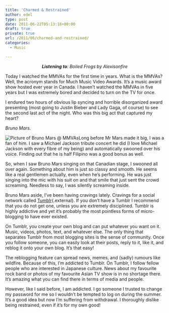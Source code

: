 ```yaml
---
title: 'Charmed & Restrained'
author: edel
type: post
date: 2011-06-22T05:13:18+00:00
draft: true
private: true
url: /2011/06/charmed-and-restrained/
categories:
  - Music

---
```

<div align="center">
  <em><strong>Listening to</strong>: Boiled Frogs by Alexisonfire</em>
</div>

Today I watched the MMVAs for the first time in years. What is the MMVAs? Well, the acronym stands for Much Music Video Awards. It&#8217;s a music award show hosted ever year in Canada. I haven&#8217;t watched the MMVAs in five years but I was extremely bored and decided to turn on the TV for once.

I endured two hours of obvious lip syncing and horrible disorganized award presenting (most going to Justin Bieber and Lady Gaga, of course) to see the second last act of the night. Who was this big act that captured my heart?

_Bruno Mars._

<img src="http://img51.imageshack.us/img51/3391/mmva201111.jpg" alt="Picture of Bruno Mars @ MMVAs" style="float:left;" />

Long before Mr Mars made it big, I was a fan of him. I saw a Michael Jackson tribute concert he did (I love Michael Jackson with every fibre of my being) and automatically swooned over his voice. Finding out that he is half Filipino was a good bonus as well.

So, when I saw Bruno Mars singing on that Canadian stage, I swooned all over again. Something about him is just so classy and smooth. He seems like a real gentlemen actually, even when he&#8217;s performing. He was just singing into the mic with his suit on and that smile that just sent the crowd screaming. Needless to say, I was silently screaming inside.

Bruno Mars aside, I&#8217;ve been having cravings lately. Cravings for a social network called [Tumblr][1]{.external}. If you don&#8217;t have a Tumblr I recommend that you do not get one, unless you are extremely disciplined. Tumblr is highly addictive and yet it&#8217;s probably the most pointless forms of micro-blogging to have ever existed.

On Tumblr, you create your own blog and can put whatever you want on it. Music, videos, photos, text, and whatever else. The only thing that separates Tumblr from most blogging sites is the sense of community. Once you follow someone, you can easily look at their posts, reply to it, like it, and reblog it onto your own blog. It&#8217;s that easy!

The reblogging feature can spread news, memes, and (sadly) rumours like wildfire. Because of this, I&#8217;m addicted to Tumblr. On Tumblr, I follow fellow people who are interested in Japanese culture. News about my favourite rock band or photos of my favourite Asian TV show is in no shortage there. It&#8217;s amazing what you can find there in terms of media and people.

However, like I said before, I am addicted. I go someone I trusted to change my password for me so I wouldn&#8217;t be tempted to log on during the summer. It&#8217;s a good idea but now I&#8217;m suffering from withdrawal. I thoroughly dislike being restrained, even if it&#8217;s for my own good!

<ol class="footnote">
</ol>

 [1]: http://tumblr.com
